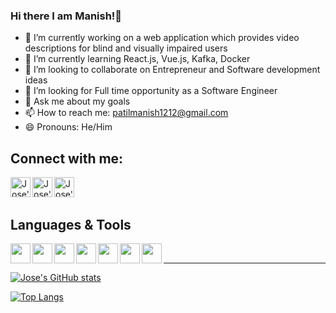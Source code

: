 ### Hi there I am Manish!👋

- 🔭 I’m currently working on a web application which provides video descriptions for blind and visually impaired users
- 🌱 I’m currently learning React.js, Vue.js, Kafka, Docker
- 👯 I’m looking to collaborate on Entrepreneur and Software development ideas
- 🤔 I’m looking for Full time opportunity as a Software Engineer
- 💬 Ask me about my goals
- 📫 How to reach me: patilmanish1212@gmail.com
- 😄 Pronouns: He/Him

## Connect with me:
[<img align="left" width="32px" alt="Jose's LinkedIn" src="https://www.freepnglogos.com/uploads/linkedin-logo-transparent-picture-31.png"/>][linkedin]
[<img align="left" width="32px" alt="Jose's Instagram" src="https://www.freepnglogos.com/uploads/instagram-logos-png-images-free-download-2.png"/>][instagram]
[<img align="left" width="32px" alt="Jose's Discord" src="https://discord.com/assets/3437c10597c1526c3dbd98c737c2bcae.svg"/>][discord]

<br/>
<br/>

## Languages & Tools
<img align="left" width="32px" heigth="32px" src="https://img.icons8.com/color/50/000000/html-5--v1.png"/>
<img align="left" width="32px" heigth="32px" src="https://cdn.jsdelivr.net/npm/programming-languages-logos/src/javascript/javascript.png"/>
<img align="left" width="32px" heigth="32px" src="https://cdn.jsdelivr.net/npm/programming-languages-logos@0.0.3/src/css/css.svg"/>

<img align="left" width="32px" heigth="32px" src="https://cdn.jsdelivr.net/npm/js-devicon@2.7.4/icons/react/react-original.svg"/>
<img align="left" width="32px" heigth="32px" src="https://img.icons8.com/color/48/000000/redux.png"/>

<img align="left" width="32px" heigth="32px" src="https://cdn.jsdelivr.net/npm/js-devicon@2.7.4/icons/git/git-original.svg"/>
<img align="left" width="32px" heigth="32px" src="https://cdn.jsdelivr.net/npm/js-devicon@2.7.4/icons/mysql/mysql-original.svg"/>
<br/>

---

[![Jose's GitHub stats](https://github-readme-stats.vercel.app/api?username=manish1212&count_private=true&show_icons=true&theme=radical)](https://github.com/anuraghazra/github-readme-stats)

[![Top Langs](https://github-readme-stats.vercel.app/api/top-langs/?username=manish1212&layout=compact&theme=dark)](https://github.com/anuraghazra/github-readme-stats)


[website]: https://www.patilmanish.com
[instagram]: https://instagram.com/thepatilmanish
[linkedin]: https://linkedin.com/in/thepatilmanish
[discord]: https://discordapp.com/users/@Manish#4144
